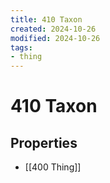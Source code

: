 ```yaml
---
title: 410 Taxon
created: 2024-10-26
modified: 2024-10-26
tags: 
- thing
---
```

# 410 Taxon
## Properties
- [[400 Thing]]
